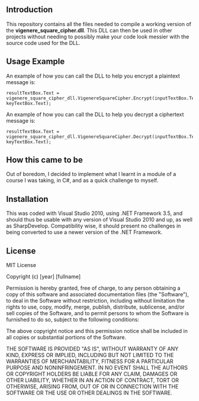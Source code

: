 ## Introduction

This repository contains all the files needed to compile a working version of the **vigenere_square_cipher.dll**. This DLL can then be used in other projects without needing to possibly make your code look messier with the source code used for the DLL.

## Usage Example

An example of how you can call the DLL to help you encrypt a plaintext message is:

    resultTextBox.Text = vigenere_square_cipher_dll.VigenereSquareCipher.Encrypt(inputTextBox.Text, keyTextBox.Text);
	
An example of how you can call the DLL to help you decrypt a ciphertext message is:

    resultTextBox.Text = vigenere_square_cipher_dll.VigenereSquareCipher.Decrypt(inputTextBox.Text, keyTextBox.Text);
	
## How this came to be

Out of boredom, I decided to implement what I learnt in a module of a course I was taking, in C#, and as a quick challenge to myself.

## Installation

This was coded with Visual Studio 2010, using .NET Framework 3.5, and should thus be usable with any version of Visual Studio 2010 and up, as well as SharpDevelop. Compatibility wise, it should present no challenges in being converted to use a newer version of the .NET Framework.

## License

MIT License

Copyright (c) [year] [fullname]

Permission is hereby granted, free of charge, to any person obtaining a copy
of this software and associated documentation files (the "Software"), to deal
in the Software without restriction, including without limitation the rights
to use, copy, modify, merge, publish, distribute, sublicense, and/or sell
copies of the Software, and to permit persons to whom the Software is
furnished to do so, subject to the following conditions:

The above copyright notice and this permission notice shall be included in all
copies or substantial portions of the Software.

THE SOFTWARE IS PROVIDED "AS IS", WITHOUT WARRANTY OF ANY KIND, EXPRESS OR
IMPLIED, INCLUDING BUT NOT LIMITED TO THE WARRANTIES OF MERCHANTABILITY,
FITNESS FOR A PARTICULAR PURPOSE AND NONINFRINGEMENT. IN NO EVENT SHALL THE
AUTHORS OR COPYRIGHT HOLDERS BE LIABLE FOR ANY CLAIM, DAMAGES OR OTHER
LIABILITY, WHETHER IN AN ACTION OF CONTRACT, TORT OR OTHERWISE, ARISING FROM,
OUT OF OR IN CONNECTION WITH THE SOFTWARE OR THE USE OR OTHER DEALINGS IN THE
SOFTWARE.